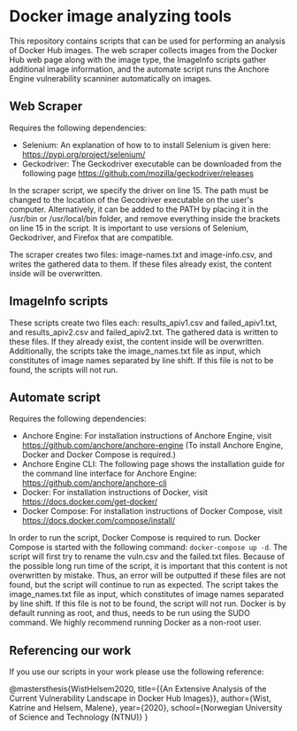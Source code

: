 # Docker image analyzing tools

This repository contains scripts that can be used for performing an analysis of Docker Hub images. The web scraper collects images from the Docker Hub web page along with the image type, the ImageInfo scripts gather additional image information, and the automate script runs the Anchore Engine vulnerability scanniner automatically on images.

## Web Scraper
Requires the following dependencies:
- Selenium: An explanation of how to to install Selenium is given here: https://pypi.org/project/selenium/
- Geckodriver: The Geckodriver executable can be downloaded from the following page https://github.com/mozilla/geckodriver/releases

In the scraper script, we specify the driver on line 15. The path must be changed to the location of the Gecodriver executable on the user's computer. Alternatively, it can be added to the PATH by placing it in the /usr/bin or /usr/local/bin folder, and remove everything inside the brackets on line 15 in the script. It is important to use versions of Selenium, Geckodriver, and Firefox that are compatible.

The scraper creates two files: image-names.txt and image-info.csv, and writes the gathered data to them. If these files already exist, the content inside will be overwritten. 

## ImageInfo scripts
These scripts create two files each: results\_apiv1.csv and failed\_apiv1.txt, and results\_apiv2.csv and failed\_apiv2.txt. The gathered data is written to these files. If they already exist, the content inside will be overwritten. Additionally, the scripts take the image\_names.txt file as input, which constitutes of image names separated by line shift. If this file is not to be found, the scripts will not run.
 
 ## Automate script
 Requires the following dependencies:
 - Anchore Engine: For installation instructions of Anchore Engine, visit https://github.com/anchore/anchore-engine (To install Anchore Engine, Docker and Docker Compose is required.)
 - Anchore Engine CLI: The following page shows the installation guide for the command line interface for Anchore Engine: https://github.com/anchore/anchore-cli
 - Docker: For installation instructions of Docker, visit https://docs.docker.com/get-docker/
 - Docker Compose: For installation instructions of Docker Compose, visit https://docs.docker.com/compose/install/
 
In order to run the script, Docker Compose is required to run. Docker Compose is started with the following command: `docker-compose up -d`. The script will first try to rename the vuln.csv and the failed.txt files. Because of the possible long run time of the script, it is important that this content is not overwritten by mistake. Thus, an error will be outputted if these files are not found, but the script will continue to run as expected. The script takes the image_names.txt file as input, which constitutes of image names separated by line shift. If this file is not to be found, the script will not run. Docker is by default running as root, and thus, needs to be run using the SUDO command. We highly recommend running Docker as a non-root user.

## Referencing our work
If you use our scripts in your work please use the following reference:

@mastersthesis{WistHelsem2020,
  title={{An Extensive Analysis of the Current Vulnerability Landscape in Docker Hub Images}},
  author={Wist, Katrine and Helsem, Malene},
  year={2020},
  school={Norwegian University of Science and Technology (NTNU)}
}




